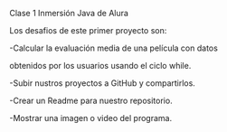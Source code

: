 Clase 1 Inmersión Java de Alura

Los desafios de este primer proyecto son:

-Calcular la evaluación media de una película con datos

obtenidos por los usuarios usando el ciclo while.

-Subir nustros proyectos a GitHub y compartirlos.

-Crear un Readme para nuestro repositorio.

-Mostrar una imagen o video del programa.


